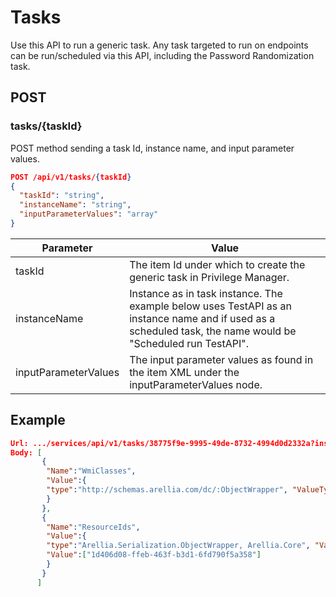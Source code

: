 [title]: # (Tasks)
[tags]: # (api)
[priority]: # (2)
# Tasks

Use this API to run a generic task. Any task targeted to run on endpoints can be run/scheduled via this API, including the Password Randomization task.

## POST

### tasks/{taskId}

POST method sending a task Id, instance name, and input parameter values.

```json
POST /api/v1/tasks/{taskId}
{
  "taskId": "string",
  "instanceName": "string",
  "inputParameterValues": "array"
}
```

| Parameter | Value |
| ----- | ----- |
| taskId | The item Id under which to create the generic task in Privilege Manager. |
| instanceName | Instance as in task instance. The example below uses TestAPI as an instance name and if used as a scheduled task, the name would be "Scheduled run TestAPI".  |
| inputParameterValues | The input parameter values as found in the item XML under the inputParameterValues node. |

## Example

```json
Url: .../services/api/v1/tasks/38775f9e-9995-49de-8732-4994d0d2332a?instanceName=TestAPI
Body: [
       {
        "Name":"WmiClasses",
        "Value":{
        "type":"http://schemas.arellia.com/dc/:ObjectWrapper", "ValueType":"System.String[]", "Value":[ "ROOT\\CIMV2:WIN32_ComputerSystemProduct", "ROOT\\CIMV2:Win32_ComputerSystem", "ROOT\\CIMV2:Win32_OperatingSystem" ] 
        } 
       }, 
       {
        "Name":"ResourceIds", 
        "Value":{ 
        "type":"Arellia.Serialization.ObjectWrapper, Arellia.Core", "ValueType":"System.Guid[]",
        "Value":["1d406d08-ffeb-463f-b3d1-6fd790f5a358"]
        }
       }
      ]
```
